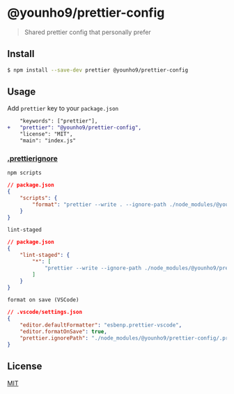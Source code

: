 # @younho9/prettier-config

> Shared prettier config that personally prefer

## Install

```sh
$ npm install --save-dev prettier @younho9/prettier-config
```

## Usage

Add `prettier` key to your `package.json`

```diff
	"keywords": ["prettier"],
+	"prettier": "@younho9/prettier-config",
	"license": "MIT",
	"main": "index.js"
```

### [.prettierignore](./.prettierignore)

`npm scripts`

```json
// package.json
{
	"scripts": {
		"format": "prettier --write . --ignore-path ./node_modules/@younho9/prettier-config/.prettierignore"
	}
}
```

`lint-staged`

```json
// package.json
{
	"lint-staged": {
		"*": [
			"prettier --write --ignore-path ./node_modules/@younho9/prettier-config/.prettierignore"
		]
	}
}
```

`format on save (VSCode)`

```json
// .vscode/settings.json
{
	"editor.defaultFormatter": "esbenp.prettier-vscode",
	"editor.formatOnSave": true,
	"prettier.ignorePath": "./node_modules/@younho9/prettier-config/.prettierignore"
}
```

## License

[MIT](LICENSE)
